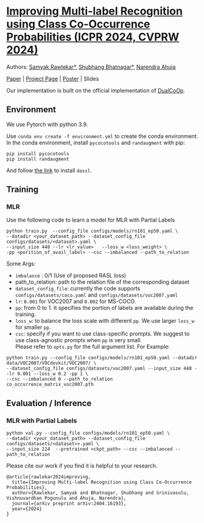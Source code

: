 # [Improving Multi-label Recognition using Class Co-Occurrence Probabilities (ICPR 2024, CVPRW 2024)](https://arxiv.org/abs/2404.16193)
Authors: [Samyak Rawlekar*](https://samyakr99.github.io/), [Shubhang Bhatnagar*](https://shubhangb97.github.io/), [Narendra Ahuja](https://vision.ai.illinois.edu/narendra-ahuja/)

[Paper](https://arxiv.org/abs/2404.16193) | [Project Page](https://shubhangb97.github.io/MLR_gcn/) | [Poster](https://shubhangb97.github.io/MLR_gcn/img/MLR_GCN_poster.pdf) | Slides 

Our implementation is built on the official implementation of  [DualCoOp](https://github.com/sunxm2357/DualCoOp).


## Environment

We use Pytorch with python 3.9. 

Use `conda env create -f environment.yml` to create the conda environment.
In the conda environment, install `pycocotools` and `randaugment` with pip:
```
pip install pycocotools
pip install randaugment
```
And follow [the link](https://github.com/KaiyangZhou/Dassl.pytorch) to install `dassl`.


## Training 
### MLR 
Use the following code to learn a model for MLR with Partial Labels
```
python train.py  --config_file configs/models/rn101_ep50.yaml \
--datadir <your_dataset_path> --dataset_config_file configs/datasets/<dataset>.yaml \
--input_size 448 --lr <lr_value>   --loss_w <loss_weight> \
-pp <porition_of_avail_label> --csc --imbalanced --path_to_relation
```
Some Args:
- `imbalance` : 0/1 (Use of proposed RASL loss)
- path_to_relation: path to the relation file of the corresponding dataset
- `dataset_config_file`: currently the code supports `configs/datasets/coco.yaml` and `configs/datasets/voc2007.yaml`  
- `lr`: `0.001` for VOC2007 and `0.002` for MS-COCO.
- `pp`: from 0 to 1. It specifies the portion of labels are available during the training.
- `loss_w`: to balance the loss scale with different `pp`. We use larger `loss_w` for smaller `pp`.
- `csc`: specify if you want to use class-specific prompts. We suggest to use class-agnostic prompts when `pp` is very small.   
Please refer to `opts.py` for the full argument list.
For Example:

```
python train.py --config_file configs/models/rn101_ep50.yaml --datadir data/VOC2007/VOCdevkit/VOC2007/ \
--dataset_config_file configs/datasets/voc2007.yaml --input_size 448 --lr 0.001 --loss_w 0.2 -pp 1 \
--csc --imbalanced 0 --path_to_relation co_occurrence_matrix_voc2007.pth
```


## Evaluation / Inference
### MLR with Partial Labels
```
python val.py --config_file configs/models/rn101_ep50.yaml \
--datadir <your_dataset_path> --dataset_config_file configs/datasets/<dataset>>.yaml \
--input_size 224  --pretrained <ckpt_path> --csc --imbalanced --path_to_relation
```

Please cite our work if you find it is helpful to your research.
```
@article{rawlekar2024improving,
  title={Improving Multi-label Recognition using Class Co-Occurrence Probabilities},
  author={Rawlekar, Samyak and Bhatnagar, Shubhang and Srinivasulu, Vishnuvardhan Pogunulu and Ahuja, Narendra},
  journal={arXiv preprint arXiv:2404.16193},
  year={2024}
}
```







